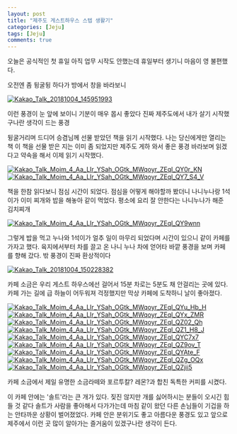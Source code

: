 ```yaml
---
layout: post
title: "제주도 게스트하우스 스텝 생활기" 
categories: [Jeju]
tags: [Jeju]
comments: true
---
```


<div> 
<p>
오늘은 공식적인 첫 휴일 
아직 업무 시작도 안했는데 
휴일부터 생기니 마음이 영 불편했다. 

오전엔 좀 뒹굴뒹 하다가 
방에서 창을 바라보니 

</p> 
<a href="https://ibb.co/i0NNGz"><img src="https://preview.ibb.co/gCMtOe/Kakao_Talk_20181004_145951993.jpg" alt="Kakao_Talk_20181004_145951993" border="0"></a>

<p>이런 풍경이 눈 앞에 보이니 기분이 매우 몹시 좋았다 
진짜 제주도에서 내가 살기 시작했구나란 생각이 드는 풍경 </p>

<p>
뒹굴거리며 드디어 승겸님께 선물 받았던 책을 읽기 시작했다. 
나는 당신에게만 열리는 책 이 책을 선물 받은 지는 이미 좀 되었지만 
제주도 게하 와서 좋은 풍경 바라보며 읽겠다고 약속을 해서 이제 읽기 시작했다. 
</p>

<a href="https://ibb.co/bNPf3e"><img src="https://preview.ibb.co/jqvW9K/Kakao_Talk_Moim_4_Aa_LIr_YSah_OGtk_MWqoyr_ZEql_QY0r_KN.jpg" alt="Kakao_Talk_Moim_4_Aa_LIr_YSah_OGtk_MWqoyr_ZEql_QY0r_KN" border="0"></a>
<a href="https://ibb.co/k5Y19K"><img src="https://preview.ibb.co/nmrXGz/Kakao_Talk_Moim_4_Aa_LIr_YSah_OGtk_MWqoyr_ZEql_QY7_S4_V.jpg" alt="Kakao_Talk_Moim_4_Aa_LIr_YSah_OGtk_MWqoyr_ZEql_QY7_S4_V" border="0"></a>

<p>
책을 한참 읽다보니 
점심 시간이 되었다. 
점심을 어떻게 해야할까 봤더니 
나니누나랑 1석이가 이미 찌개와 밥을 해놓아 같이 먹었다. 
평소에 요리 잘 안한다는 나니누나가 해준 김치찌개</p>
<a href="https://ibb.co/ksjKwz"><img src="https://preview.ibb.co/mHcuUK/Kakao_Talk_Moim_4_Aa_LIr_YSah_OGtk_MWqoyr_ZEql_QY9wnn.jpg" alt="Kakao_Talk_Moim_4_Aa_LIr_YSah_OGtk_MWqoyr_ZEql_QY9wnn" border="0"></a>

<p>그렇게 밥을 먹고 누나와 1석이가 얼추 일이 마무리 되었다며 
시간이 있으니 같이 카페를 가자고 했다. 
육지에서부터 차를 끌고 온 나니 누나 차에 얻어타 바깥 풍경을 보며 카페를 향해 갔다. 
밖 풍경이 진짜 환상적이다 </p>
<a href="https://ibb.co/cBoq3e"><img src="https://preview.ibb.co/k9BXGz/Kakao_Talk_20181004_150228382.jpg" alt="Kakao_Talk_20181004_150228382" border="0"></a>

<p> 카페 소금은 우리 게스트 하우스에선 걸어서 15분 
차로는 5분도 채 안걸리는 곳에 있다.
카페 가는 길에 급 하늘이 어두워져 걱정했지만 막상 카페에 도착하니 날이 좋아졌다. </p>
<a href="https://ibb.co/jvu8pK"><img src="https://preview.ibb.co/bLeKwz/Kakao_Talk_Moim_4_Aa_LIr_YSah_OGtk_MWqoyr_ZEql_QYu_Hb_H.jpg" alt="Kakao_Talk_Moim_4_Aa_LIr_YSah_OGtk_MWqoyr_ZEql_QYu_Hb_H" border="0"></a>
<a href="https://ibb.co/bALbbz"><img src="https://preview.ibb.co/jdrSie/Kakao_Talk_Moim_4_Aa_LIr_YSah_OGtk_MWqoyr_ZEql_QYx_ZMR.jpg" alt="Kakao_Talk_Moim_4_Aa_LIr_YSah_OGtk_MWqoyr_ZEql_QYx_ZMR" border="0"></a>
<a href="https://ibb.co/i6gtOe"><img src="https://preview.ibb.co/k1QL3e/Kakao_Talk_Moim_4_Aa_LIr_YSah_OGtk_MWqoyr_ZEql_QZ02_Qh.jpg" alt="Kakao_Talk_Moim_4_Aa_LIr_YSah_OGtk_MWqoyr_ZEql_QZ02_Qh" border="0"></a>
<a href="https://ibb.co/fuUf3e"><img src="https://preview.ibb.co/ecK2Gz/Kakao_Talk_Moim_4_Aa_LIr_YSah_OGtk_MWqoyr_ZEql_QZ1_H8_J.jpg" alt="Kakao_Talk_Moim_4_Aa_LIr_YSah_OGtk_MWqoyr_ZEql_QZ1_H8_J" border="0"></a>
<a href="https://ibb.co/cCpPUK"><img src="https://preview.ibb.co/keMGbz/Kakao_Talk_Moim_4_Aa_LIr_YSah_OGtk_MWqoyr_ZEql_QYC7x7.jpg" alt="Kakao_Talk_Moim_4_Aa_LIr_YSah_OGtk_MWqoyr_ZEql_QYC7x7" border="0"></a>
<a href="https://ibb.co/chucGz"><img src="https://preview.ibb.co/iWreUK/Kakao_Talk_Moim_4_Aa_LIr_YSah_OGtk_MWqoyr_ZEql_QZ9ov_T.jpg" alt="Kakao_Talk_Moim_4_Aa_LIr_YSah_OGtk_MWqoyr_ZEql_QZ9ov_T" border="0"></a>
<a href="https://ibb.co/ionKUK"><img src="https://preview.ibb.co/dnsm9K/Kakao_Talk_Moim_4_Aa_LIr_YSah_OGtk_MWqoyr_ZEql_QYAte_F.jpg" alt="Kakao_Talk_Moim_4_Aa_LIr_YSah_OGtk_MWqoyr_ZEql_QYAte_F" border="0"></a>
<a href="https://ibb.co/gPvv3e"><img src="https://preview.ibb.co/iSNKUK/Kakao_Talk_Moim_4_Aa_LIr_YSah_OGtk_MWqoyr_ZEql_QZg_OQx.jpg" alt="Kakao_Talk_Moim_4_Aa_LIr_YSah_OGtk_MWqoyr_ZEql_QZg_OQx" border="0"></a>
<a href="https://ibb.co/k43F3e"><img src="https://preview.ibb.co/bwDtpK/Kakao_Talk_Moim_4_Aa_LIr_YSah_OGtk_MWqoyr_ZEql_QZjii5.jpg" alt="Kakao_Talk_Moim_4_Aa_LIr_YSah_OGtk_MWqoyr_ZEql_QZjii5" border="0"></a>

<p>
카페 소금에서 제일 유명한 소금라떼와 
포르투칼? 레몬?과 합친 독특한 커피를 시켰다. 

이 카페 안에는 '솔트'라는 큰 개가 있다. 
짖진 않지만 개를 싫어하시는 분들이 오시긴 힘들 것 같다 
솔트가 사람을 좋아해서 다가가는데 마침 같이 왔던 다른 손님들이
기겁을 하는 안타까운 상황이 벌어졌었다. 
카페 안은 분위기도 좋고 아름다운 풍경도 있고 
앞으로 제주에서 이런 곳 많이 알아가는 즐거움이 있겠구나란 생각이 든다. </p>  </div>
